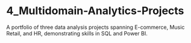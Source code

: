 # 4_Multidomain-Analytics-Projects
A portfolio of three data analysis projects spanning E-commerce, Music Retail, and HR, demonstrating skills in SQL and  Power BI.
